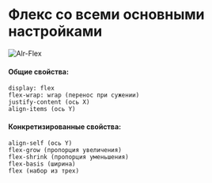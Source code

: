 # Флекс со всеми основными настройками 

![Alr-Flex](https://i.ibb.co/T0wsNNm/flex.jpg "Flex")

#### Общие свойства:

```
display: flex
flex-wrap: wrap (перенос при сужении)
justify-content (ось X)
align-items (ось Y)
```



#### Конкретизированные свойства:

```
align-self (ось Y)
flex-grow (пропорция увеличения)
flex-shrink (пропорция уменьшения)
flex-basis (ширина)
flex (набор из трех)
```
